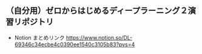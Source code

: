 ## （自分用）ゼロからはじめるディープラーニング２演習リポジトリ

* Notion まとめリンク
https://www.notion.so/DL-69346c34ecbe4c0390ee1540c3105b83?pvs=4
